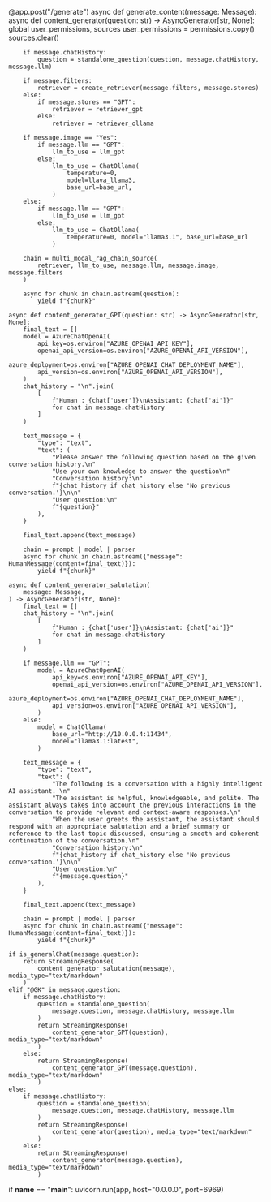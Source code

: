 @app.post("/generate")
async def generate_content(message: Message):
    async def content_generator(question: str) -> AsyncGenerator[str, None]:
        global user_permissions, sources
        user_permissions = permissions.copy()
        sources.clear()

        if message.chatHistory:
            question = standalone_question(question, message.chatHistory, message.llm)

        if message.filters:
            retriever = create_retriever(message.filters, message.stores)
        else:
            if message.stores == "GPT":
                retriever = retriever_gpt
            else:
                retriever = retriever_ollama

        if message.image == "Yes":
            if message.llm == "GPT":
                llm_to_use = llm_gpt
            else:
                llm_to_use = ChatOllama(
                    temperature=0,
                    model=llava_llama3,
                    base_url=base_url,
                )
        else:
            if message.llm == "GPT":
                llm_to_use = llm_gpt
            else:
                llm_to_use = ChatOllama(
                    temperature=0, model="llama3.1", base_url=base_url
                )

        chain = multi_modal_rag_chain_source(
            retriever, llm_to_use, message.llm, message.image, message.filters
        )

        async for chunk in chain.astream(question):
            yield f"{chunk}"

    async def content_generator_GPT(question: str) -> AsyncGenerator[str, None]:
        final_text = []
        model = AzureChatOpenAI(
            api_key=os.environ["AZURE_OPENAI_API_KEY"],
            openai_api_version=os.environ["AZURE_OPENAI_API_VERSION"],
            azure_deployment=os.environ["AZURE_OPENAI_CHAT_DEPLOYMENT_NAME"],
            api_version=os.environ["AZURE_OPENAI_API_VERSION"],
        )
        chat_history = "\n".join(
            [
                f"Human : {chat['user']}\nAssistant: {chat['ai']}"
                for chat in message.chatHistory
            ]
        )

        text_message = {
            "type": "text",
            "text": (
                "Please answer the following question based on the given conversation history.\n"
                "Use your own knowledge to answer the question\n"
                "Conversation history:\n"
                f"{chat_history if chat_history else 'No previous conversation.'}\n\n"
                "User question:\n"
                f"{question}"
            ),
        }

        final_text.append(text_message)

        chain = prompt | model | parser
        async for chunk in chain.astream({"message": HumanMessage(content=final_text)}):
            yield f"{chunk}"

    async def content_generator_salutation(
        message: Message,
    ) -> AsyncGenerator[str, None]:
        final_text = []
        chat_history = "\n".join(
            [
                f"Human : {chat['user']}\nAssistant: {chat['ai']}"
                for chat in message.chatHistory
            ]
        )

        if message.llm == "GPT":
            model = AzureChatOpenAI(
                api_key=os.environ["AZURE_OPENAI_API_KEY"],
                openai_api_version=os.environ["AZURE_OPENAI_API_VERSION"],
                azure_deployment=os.environ["AZURE_OPENAI_CHAT_DEPLOYMENT_NAME"],
                api_version=os.environ["AZURE_OPENAI_API_VERSION"],
            )
        else:
            model = ChatOllama(
                base_url="http://10.0.0.4:11434",
                model="llama3.1:latest",
            )

        text_message = {
            "type": "text",
            "text": (
                "The following is a conversation with a highly intelligent AI assistant. \n"
                "The assistant is helpful, knowledgeable, and polite. The assistant always takes into account the previous interactions in the conversation to provide relevant and context-aware responses.\n"
                "When the user greets the assistant, the assistant should respond with an appropriate salutation and a brief summary or reference to the last topic discussed, ensuring a smooth and coherent continuation of the conversation.\n"
                "Conversation history:\n"
                f"{chat_history if chat_history else 'No previous conversation.'}\n\n"
                "User question:\n"
                f"{message.question}"
            ),
        }

        final_text.append(text_message)

        chain = prompt | model | parser
        async for chunk in chain.astream({"message": HumanMessage(content=final_text)}):
            yield f"{chunk}"

    if is_generalChat(message.question):
        return StreamingResponse(
            content_generator_salutation(message), media_type="text/markdown"
        )
    elif "@GK" in message.question:
        if message.chatHistory:
            question = standalone_question(
                message.question, message.chatHistory, message.llm
            )
            return StreamingResponse(
                content_generator_GPT(question), media_type="text/markdown"
            )
        else:
            return StreamingResponse(
                content_generator_GPT(message.question), media_type="text/markdown"
            )
    else:
        if message.chatHistory:
            question = standalone_question(
                message.question, message.chatHistory, message.llm
            )
            return StreamingResponse(
                content_generator(question), media_type="text/markdown"
            )
        else:
            return StreamingResponse(
                content_generator(message.question), media_type="text/markdown"
            )


if __name__ == "__main__":
    uvicorn.run(app, host="0.0.0.0", port=6969)
